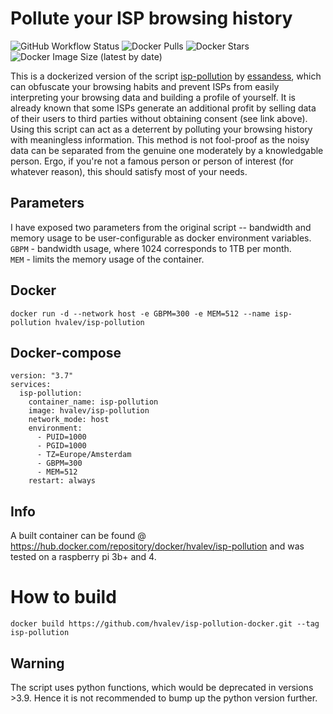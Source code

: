 # Pollute your ISP browsing history

![GitHub Workflow Status](https://img.shields.io/github/workflow/status/hvalev/isp-pollution-docker/ci)
![Docker Pulls](https://img.shields.io/docker/pulls/hvalev/isp-pollution)
![Docker Stars](https://img.shields.io/docker/stars/hvalev/isp-pollution)
![Docker Image Size (latest by date)](https://img.shields.io/docker/image-size/hvalev/isp-pollution)

This is a dockerized version of the script [isp-pollution](https://github.com/essandess/isp-data-pollution) by [essandess](https://github.com/essandess/), which can obfuscate your browsing habits and prevent ISPs from easily interpreting your browsing data and building a profile of yourself. It is already known that some ISPs generate an additional profit by selling data of their users to third parties without obtaining consent (see link above). Using this script can act as a deterrent by polluting your browsing history with meaningless information. This method is not fool-proof as the noisy data can be separated from the genuine one moderately by a knowledgable person. Ergo, if you're not a famous person or person of interest (for whatever reason), this should satisfy most of your needs. 

## Parameters
I have exposed two parameters from the original script -- bandwidth and memory usage to be user-configurable as docker environment variables. </br>
`GBPM` - bandwidth usage, where 1024 corresponds to 1TB per month. </br>
`MEM` - limits the memory usage of the container.

## Docker
```
docker run -d --network host -e GBPM=300 -e MEM=512 --name isp-pollution hvalev/isp-pollution
```
## Docker-compose

```
version: "3.7"
services:
  isp-pollution:
    container_name: isp-pollution
    image: hvalev/isp-pollution
    network_mode: host
    environment:
      - PUID=1000
      - PGID=1000
      - TZ=Europe/Amsterdam
      - GBPM=300
      - MEM=512
    restart: always
```

## Info
A built container can be found @ https://hub.docker.com/repository/docker/hvalev/isp-pollution and was tested on a raspberry pi 3b+ and 4.

# How to build
```
docker build https://github.com/hvalev/isp-pollution-docker.git --tag isp-pollution
```
## Warning
The script uses python functions, which would be deprecated in versions >3.9. Hence it is not recommended to bump up the python version further.
